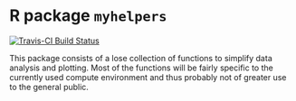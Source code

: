 <!-- README.md is generated from README.Rmd. Please edit that file -->


R package `myhelpers`
=====================

[![Travis-CI Build Status](https://travis-ci.org/jonasbhend/myhelpers.png?branch=master)](https://travis-ci.org/jonasbhend/myhelpers)

This package consists of a lose collection of functions to simplify data analysis and plotting. Most of the functions will be fairly specific to the currently used compute environment and thus probably not of greater use to the general public.
